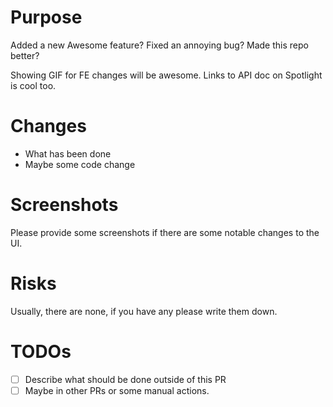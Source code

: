 # Purpose

Added a new Awesome feature? Fixed an annoying bug? Made this repo better?

Showing GIF for FE changes will be awesome.
Links to API doc on Spotlight is cool too.

# Changes

- What has been done
- Maybe some code change

# Screenshots

Please provide some screenshots if there are some notable changes to the UI.

# Risks

Usually, there are none, if you have any please write them down.

# TODOs

- [ ] Describe what should be done outside of this PR
- [ ] Maybe in other PRs or some manual actions.
